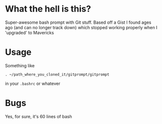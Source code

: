 # What the hell is this?

Super-awesome bash prompt with Git stuff. Based off a Gist I found ages ago (and can no longer track down) which stopped working properly when I 'upgraded' to Mavericks

# Usage

Something like 

    . ~/path_where_you_cloned_it/gitprompt/gitprompt
    
in your `.bashrc` or whatever

# Bugs

Yes, for sure, it's 60 lines of bash
